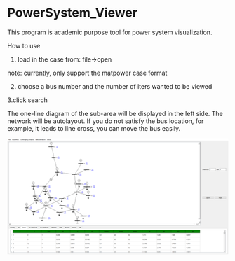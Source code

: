 # PowerSystem_Viewer

This program is academic purpose tool for power system visualization.

How to use

1. load in the case from: file->open

note: currently, only support the matpower case format


2. choose a bus number and the number of iters wanted to be viewed

3.click search

   The one-line diagram of the sub-area will be displayed in the left side. 
   The network will be autolayout. If you do not satisfy the bus location, for example, it leads to line cross, you can move the bus easily.
   
   
![image](https://github.com/shiftlin89/PowerSystem_Viewer/blob/main/fig/demo.PNG)
